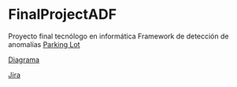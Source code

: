# FinalProjectADF
Proyecto final tecnólogo en informática Framework de detección de anomalías
[Parking Lot](https://docs.google.com/document/d/1zOSzxRsrPZe7DSr-DHhbfsDFXiPR3SI07RYdtVkiDpQ/edit?tab=t.0#heading=h.yzf6b27f5gn7)

[Diagrama](https://app.diagrams.net/#G1OnaDn2s1fRY0rvP8RLPCqJ3RhfiUmgje#%7B%22pageId%22%3A%2234t6jlsbtPh1E6wETkqf%22%7D)

[Jira](https://braian-granero.atlassian.net/jira/software/projects/KAN/boards/1)


